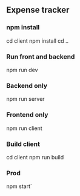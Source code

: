 ## Expense tracker

### npm install 
 cd client npm install
 cd ..
 
### Run front and backend
 npm run dev
 
### Backend only
 npm run server
 
 ### Frontend only
 npm run client
 
 ### Build client
 cd client
 npm run build
 
 ### Prod
 npm start`
